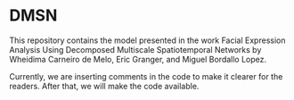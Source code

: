 # DMSN
This repository contains the model presented in the work Facial Expression Analysis Using Decomposed Multiscale Spatiotemporal Networks by Wheidima Carneiro de Melo, Eric Granger, and Miguel Bordallo Lopez.

Currently, we are inserting comments in the code to make it clearer for the readers. After that, we will make the code available.

